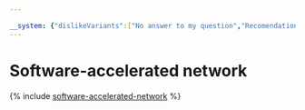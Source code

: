 ```yaml
---

__system: {"dislikeVariants":["No answer to my question","Recomendations didn't help","The content doesn't match title","Other"]}
---
```

# Software-accelerated network

{% include [software-accelerated-network](../../_includes/compute/software-accelerated-network.md) %}

